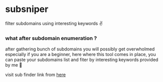 # subsniper
filter subdomains using interesting keywords ✌️



### what after subdomain enumeration ?
after gathering bunch of subdomains you will possibly get overwholmed especially if you are a beginner, here where this tool comes in place, you can paste your subdomains list and fiter by interesting keywords provided by me 🥰

visit sub finder link from <a href="https://ha3kr.github.io/subsniper/" target='_blank'>here</a>
